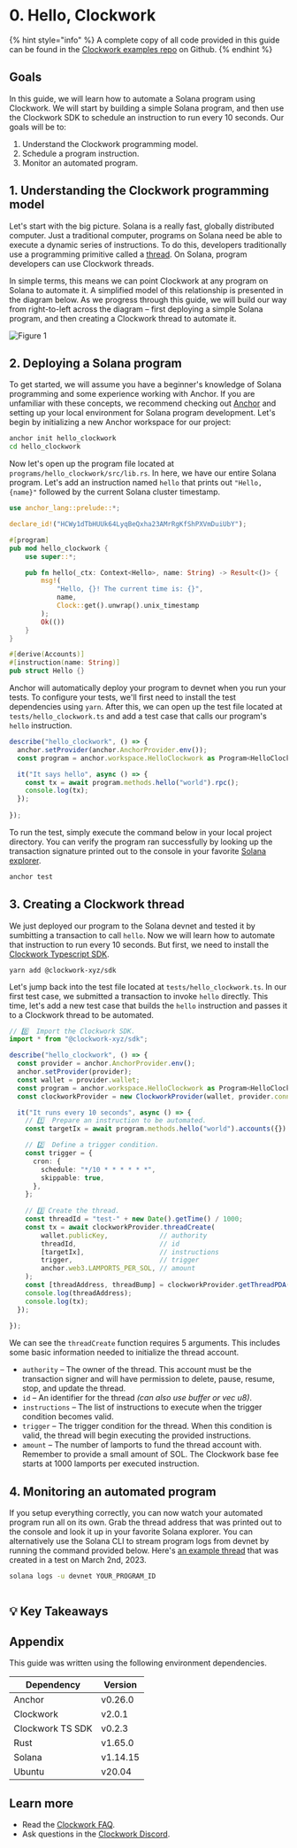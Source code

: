 # 0. Hello, Clockwork

{% hint style="info" %}
A complete copy of all code provided in this guide can be found in the [Clockwork examples repo](https://github.com/clockwork-xyz/examples/tree/main/hello\_clockwork) on Github.
{% endhint %}

## Goals

In this guide, we will learn how to automate a Solana program using Clockwork. We will start by building a simple Solana program, and then use the Clockwork SDK to schedule an instruction to run every 10 seconds. Our goals will be to:

1. Understand the Clockwork programming model.
2. Schedule a program instruction.
3. Monitor an automated program.

## 1. Understanding the Clockwork programming model

Let's start with the big picture. Solana is a really fast, globally distributed computer. Just a traditional computer, programs on Solana need be able to execute a dynamic series of instructions. To do this, developers traditionally use a programming primitive called a [thread](https://en.wikipedia.org/wiki/Thread\_\(computing\)). On Solana, program developers can use Clockwork threads.

In simple terms, this means we can point Clockwork at any program on Solana to automate it. A simplified model of this relationship is presented in the diagram below. As we progress through this guide, we will build our way from right-to-left across the diagram – first deploying a simple Solana program, and then creating a Clockwork thread to automate it.

![Figure 1](https://user-images.githubusercontent.com/8634334/222291232-ce195a01-7bdc-4567-8907-14485d19ee91.png)

## 2. Deploying a Solana program

To get started, we will assume you have a beginner's knowledge of Solana programming and some experience working with Anchor. If you are unfamiliar with these concepts, we recommend checking out [Anchor](https://www.anchor-lang.com/) and setting up your local environment for Solana program development. Let's begin by initializing a new Anchor workspace for our project:

```sh
anchor init hello_clockwork
cd hello_clockwork
```

Now let's open up the program file located at `programs/hello_clockwork/src/lib.rs`. In here, we have our entire Solana program. Let's add an instruction named `hello` that prints out `"Hello, {name}"` followed by the current Solana cluster timestamp.

```rust
use anchor_lang::prelude::*;

declare_id!("HCWy1dTbHUUk64LyqBeQxha23AMrRgKfShPXVmDuiUbY");

#[program]
pub mod hello_clockwork {
    use super::*;

    pub fn hello(_ctx: Context<Hello>, name: String) -> Result<()> {
        msg!(
            "Hello, {}! The current time is: {}",
            name,
            Clock::get().unwrap().unix_timestamp
        );
        Ok(())
    }
}

#[derive(Accounts)]
#[instruction(name: String)]
pub struct Hello {}
```

Anchor will automatically deploy your program to devnet when you run your tests. To configure your tests, we'll first need to install the test dependencies using `yarn`. After this, we can open up the test file located at `tests/hello_clockwork.ts` and add a test case that calls our program's `hello` instruction.

```ts
describe("hello_clockwork", () => {
  anchor.setProvider(anchor.AnchorProvider.env());
  const program = anchor.workspace.HelloClockwork as Program<HelloClockwork>;

  it("It says hello", async () => {
    const tx = await program.methods.hello("world").rpc();
    console.log(tx);
  });
  
});
```

To run the test, simply execute the command below in your local project directory. You can verify the program ran successfully by looking up the transaction signature printed out to the console in your favorite [Solana explorer](https://explorer.solana.com).

```sh
anchor test
```

## 3. Creating a Clockwork thread

We just deployed our program to the Solana devnet and tested it by sumbitting a transaction to call `hello`. Now we will learn how to automate that instruction to run every 10 seconds. But first, we need to install the [Clockwork Typescript SDK](https://www.npmjs.com/package/@clockwork-xyz/sdk).

```
yarn add @clockwork-xyz/sdk
```

Let's jump back into the test file located at `tests/hello_clockwork.ts`. In our first test case, we submitted a transaction to invoke `hello` directly. This time, let's add a new test case that builds the `hello` instruction and passes it to a Clockwork thread to be automated.

```ts
// 0️⃣  Import the Clockwork SDK.
import * from "@clockwork-xyz/sdk";

describe("hello_clockwork", () => {
  const provider = anchor.AnchorProvider.env();
  anchor.setProvider(provider);
  const wallet = provider.wallet;
  const program = anchor.workspace.HelloClockwork as Program<HelloClockwork>;
  const clockworkProvider = new ClockworkProvider(wallet, provider.connection);

  it("It runs every 10 seconds", async () => {
    // 1️⃣  Prepare an instruction to be automated.
    const targetIx = await program.methods.hello("world").accounts({}).instruction();

    // 2️⃣  Define a trigger condition.
    const trigger = {
      cron: {
        schedule: "*/10 * * * * * *",
        skippable: true,
      },
    };
    
    // 3️⃣ Create the thread.
    const threadId = "test-" + new Date().getTime() / 1000;
    const tx = await clockworkProvider.threadCreate(
        wallet.publicKey,             // authority
        threadId,                     // id
        [targetIx],                   // instructions
        trigger,                      // trigger
        anchor.web3.LAMPORTS_PER_SOL, // amount
    );
    const [threadAddress, threadBump] = clockworkProvider.getThreadPDA(wallet.publicKey, threadId)
    console.log(threadAddress);
    console.log(tx);
  });
  
});
```

We can see the `threadCreate` function requires 5 arguments. This includes some basic information needed to initialize the thread account.

* `authority` – The owner of the thread. This account must be the transaction signer and will have permission to delete, pause, resume, stop, and update the thread.
* `id` – An identifier for the thread _(can also use buffer or vec u8)_.
* `instructions` – The list of instructions to execute when the trigger condition becomes valid.
* `trigger` – The trigger condition for the thread. When this condition is valid, the thread will begin executing the provided instructions.
* `amount` – The number of lamports to fund the thread account with. Remember to provide a small amount of SOL. The Clockwork base fee starts at 1000 lamports per executed instruction.

## 4. Monitoring an automated program

If you setup everything correctly, you can now watch your automated program run all on its own. Grab the thread address that was printed out to the console and look it up in your favorite Solana explorer. You can alternatively use the Solana CLI to stream program logs from devnet by running the command provided below. Here's [an example thread](https://explorer.solana.com/address/3ohRKgNyLS1iTGiUqnzoiFiQcrCLGmr3NWHzq4HW8BdJ?cluster=devnet) that was created in a test on March 2nd, 2023.

```bash
solana logs -u devnet YOUR_PROGRAM_ID
```

<figure><img src="https://user-images.githubusercontent.com/8634334/222591908-bbaa04c5-83b4-46c2-b83b-68e1fef473eb.png" alt=""><figcaption></figcaption></figure>

## 💡 Key Takeaways



## Appendix

This guide was written using the following environment dependencies.

| Dependency       | Version  |
| ---------------- | -------- |
| Anchor           | v0.26.0  |
| Clockwork        | v2.0.1   |
| Clockwork TS SDK | v0.2.3   |
| Rust             | v1.65.0  |
| Solana           | v1.14.15 |
| Ubuntu           | v20.04   |

## Learn more

* Read the [Clockwork FAQ](../../FAQ.md#common-errors).
* Ask questions in the [Clockwork Discord](https://discord.gg/epHsTsnUre).

